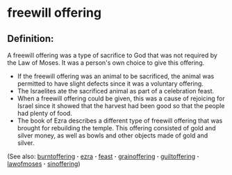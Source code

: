 # freewill offering #

## Definition: ##

A freewill offering was a type of sacrifice to God that was not required by the Law of Moses. It was a person's own choice to give this offering.

* If the freewill offering was an animal to be sacrificed, the animal was permitted to have slight defects since it was a voluntary offering.
* The Israelites ate the sacrificed animal as part of a celebration feast.
* When a freewill offering could be given, this was a cause of rejoicing for Israel since it showed that the harvest had been good so that the people had plenty of food.
* The book of Ezra describes a different type of freewill offering that was brought for rebuilding the temple. This offering consisted of gold and silver money, as well as bowls and other objects made of gold and silver.

(See also: [burntoffering](../other/burntoffering.md) **·** [ezra](../other/ezra.md) **·** [feast](../other/feast.md) **·** [grainoffering](../other/grainoffering.md) **·** [guiltoffering](../other/guiltoffering.md) **·** [lawofmoses](../kt/lawofmoses.md) **·** [sinoffering](../other/sinoffering.md))

